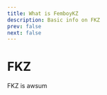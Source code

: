```yaml
---
title: What is FemboyKZ
description: Basic info on FKZ
prev: false
next: false
---
```


# FKZ

FKZ is awsum